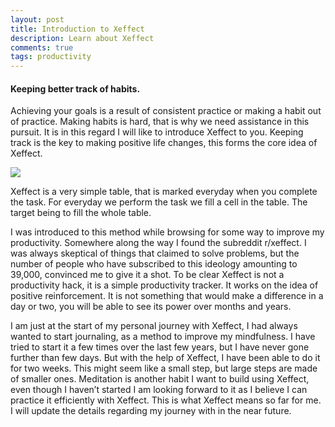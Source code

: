 ```yaml
---
layout: post
title: Introduction to Xeffect
description: Learn about Xeffect
comments: true
tags: productivity
---
```

#### Keeping better track of habits.

Achieving your goals is a result of consistent practice or making a habit out of practice. Making habits is hard, that is why we need assistance in this pursuit. It is in this regard I will like to introduce Xeffect to you. Keeping track is the key to making positive life changes, this forms the core idea of Xeffect.

<img src="https://miro.medium.com/max/1400/1*aLSrGxr7isF1gQjLqs6yWg.jpeg" />

Xeffect is a very simple table, that is marked everyday when you complete the task. For everyday we perform the task we fill a cell in the table. The target being to fill the whole table.

I was introduced to this method while browsing for some way to improve my productivity. Somewhere along the way I found the subreddit r/xeffect. I was always skeptical of things that claimed to solve problems, but the number of people who have subscribed to this ideology amounting to 39,000, convinced me to give it a shot. To be clear Xeffect is not a productivity hack, it is a simple productivity tracker. It works on the idea of positive reinforcement. It is not something that would make a difference in a day or two, you will be able to see its power over months and years.

I am just at the start of my personal journey with Xeffect, I had always wanted to start journaling, as a method to improve my mindfulness. I have tried to start it a few times over the last few years, but I have never gone further than few days. But with the help of Xeffect, I have been able to do it for two weeks. This might seem like a small step, but large steps are made of smaller ones. Meditation is another habit I want to build using Xeffect, even though I haven’t started I am looking forward to it as I believe I can practice it efficiently with Xeffect. This is what Xeffect means so far for me. I will update the details regarding my journey with in the near future.